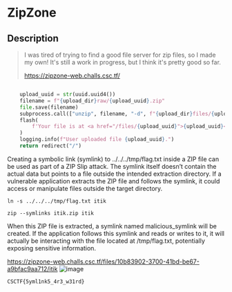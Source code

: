 # ZipZone
## Description
> I was tired of trying to find a good file server for zip files, so I made my own! It's still a work in progress, but I think it's pretty good so far.
>
> https://zipzone-web.challs.csc.tf/

```py

    upload_uuid = str(uuid.uuid4())
    filename = f"{upload_dir}raw/{upload_uuid}.zip"
    file.save(filename)
    subprocess.call(["unzip", filename, "-d", f"{upload_dir}files/{upload_uuid}"])
    flash(
        f'Your file is at <a href="/files/{upload_uuid}">{upload_uuid}</a>!', "success"
    )
    logging.info(f"User uploaded file {upload_uuid}.")
    return redirect("/")
```
Creating a symbolic link (symlink) to ../../../tmp/flag.txt inside a ZIP file can be used as part of a ZIP Slip attack. The symlink itself doesn’t contain the actual data but points to a file outside the intended extraction directory. If a vulnerable application extracts the ZIP file and follows the symlink, it could access or manipulate files outside the target directory.

```
ln -s ../../../tmp/flag.txt itik
```
```
zip --symlinks itik.zip itik
```
When this ZIP file is extracted, a symlink named malicious_symlink will be created. If the application follows this symlink and reads or writes to it, it will actually be interacting with the file located at /tmp/flag.txt, potentially exposing sensitive information.

https://zipzone-web.challs.csc.tf/files/10b83902-3700-41bd-be67-a9bfac9aa712/itik
![image](https://github.com/user-attachments/assets/729d3fb8-2b7a-46a0-81d0-e6ec7390c518)
```
CSCTF{5yml1nk5_4r3_w31rd}
```
